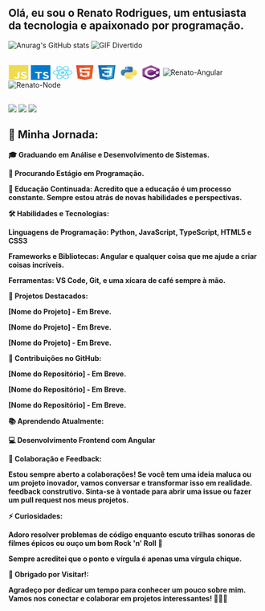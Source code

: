 ## Olá, eu sou o Renato Rodrigues, um entusiasta da tecnologia e apaixonado por programação.

![Anurag's GitHub stats](https://github-readme-stats.vercel.app/api?username=RenatoDEV87&show_icons=true&theme=tokyonight)    ![GIF Divertido](https://media.giphy.com/media/4rZA5D22301iMgrUNd/giphy.gif) 

<div style="display: inline_block"><br>
  <img align="center" alt="Renato-Js" height="30" width="40" src="https://raw.githubusercontent.com/devicons/devicon/master/icons/javascript/javascript-plain.svg">
  <img align="center" alt="Renato-Ts" height="30" width="40" src="https://raw.githubusercontent.com/devicons/devicon/master/icons/typescript/typescript-plain.svg">
  <img align="center" alt="Renato-React" height="30" width="40" src="https://raw.githubusercontent.com/devicons/devicon/master/icons/react/react-original.svg">
  <img align="center" alt="Renato-HTML" height="30" width="40" src="https://raw.githubusercontent.com/devicons/devicon/master/icons/html5/html5-original.svg">
  <img align="center" alt="Rentao-CSS" height="30" width="40" src="https://raw.githubusercontent.com/devicons/devicon/master/icons/css3/css3-original.svg">
  <img align="center" alt="Renato-Python" height="30" width="40" src="https://raw.githubusercontent.com/devicons/devicon/master/icons/python/python-original.svg">
  <img align="center" alt="Renato-Csharp" height="30" width="40" src="https://raw.githubusercontent.com/devicons/devicon/master/icons/csharp/csharp-original.svg">
  <img align="center" alt="Renato-Angular" height="30" width="40" src="https://cdn.jsdelivr.net/gh/devicons/devicon/icons/angularjs/angularjs-original.svg">
  <img align="center" alt="Renato-Node" height="30" width="40" src="https://cdn.jsdelivr.net/gh/devicons/devicon/icons/nodejs/nodejs-original.svg" />
</div>


  
  ##
 
<div> 
  
  <a href="https://instagram.com/dev.renatorodrigues" target="_blank"><img src="https://img.shields.io/badge/-Instagram-%23E4405F?style=for-the-badge&logo=instagram&logoColor=white" target="_blank"></a>
 	<a href="mailto:rodrigues.renato87@yahoo.com.br"><img src="https://img.shields.io/badge/-Gmail-%23333?style=for-the-badge&logo=gmail&logoColor=white" target="_blank"></a>
  <a href="https://www.linkedin.com/in/renato-rodrigues-170263180" target="_blank"><img src="https://img.shields.io/badge/-LinkedIn-%230077B5?style=for-the-badge&logo=linkedin&logoColor=white" target="_blank"></a> 
  
</div>

##

## 🚀 Minha Jornada:

**🎓 Graduando em Análise e Desenvolvimento de Sistemas.**

**💼 Procurando Estágio em Programação.**

**🌱 Educação Continuada: Acredito que a educação é um processo constante. Sempre estou atrás de novas habilidades e perspectivas.**

**🛠️ Habilidades e Tecnologias:**

**Linguagens de Programação: Python, JavaScript, TypeScript, HTML5 e CSS3**

**Frameworks e Bibliotecas: Angular e qualquer coisa que me ajude a criar coisas incríveis.**

**Ferramentas: VS Code, Git, e uma xícara de café sempre à mão.**

**🌟 Projetos Destacados:**

**[Nome do Projeto] - Em Breve.**

**[Nome do Projeto] - Em Breve.**

**[Nome do Projeto] - Em Breve.**

**🤝 Contribuições no GitHub:**

**[Nome do Repositório] - Em Breve.**

**[Nome do Repositório] - Em Breve.**

**[Nome do Repositório] - Em Breve.**

**📚 Aprendendo Atualmente:**

**💻 Desenvolvimento Frontend com Angular**

**🤝 Colaboração e Feedback:**

**Estou sempre aberto a colaborações! Se você tem uma ideia maluca ou um projeto inovador, vamos conversar e transformar isso em realidade. feedback construtivo. Sinta-se à vontade para abrir uma issue ou fazer um pull request nos meus projetos.**

**⚡ Curiosidades:**

**Adoro resolver problemas de código enquanto escuto trilhas sonoras de filmes épicos ou ouço um bom Rock 'n' Roll 🎸**

**Sempre acreditei que o ponto e vírgula é apenas uma vírgula chique.**

**🙌 Obrigado por Visitar!:**

**Agradeço por dedicar um tempo para conhecer um pouco sobre mim. Vamos nos conectar e colaborar em projetos interessantes! 👨‍💻✨**

